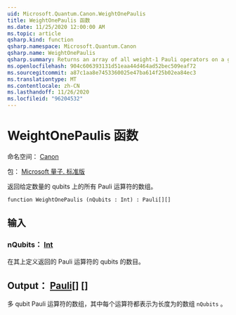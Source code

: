 ```yaml
---
uid: Microsoft.Quantum.Canon.WeightOnePaulis
title: WeightOnePaulis 函数
ms.date: 11/25/2020 12:00:00 AM
ms.topic: article
qsharp.kind: function
qsharp.namespace: Microsoft.Quantum.Canon
qsharp.name: WeightOnePaulis
qsharp.summary: Returns an array of all weight-1 Pauli operators on a given number of qubits.
ms.openlocfilehash: 904c606393131d51eaa44d464ad52bec509eaf72
ms.sourcegitcommit: a87c1aa8e7453360025e47ba614f25b02ea84ec3
ms.translationtype: MT
ms.contentlocale: zh-CN
ms.lasthandoff: 11/26/2020
ms.locfileid: "96204532"
---
```

# <a name="weightonepaulis-function"></a>WeightOnePaulis 函数

命名空间： [Canon](xref:Microsoft.Quantum.Canon)

包： [Microsoft 量子. 标准版](https://nuget.org/packages/Microsoft.Quantum.Standard)


返回给定数量的 qubits 上的所有 Pauli 运算符的数组。

```qsharp
function WeightOnePaulis (nQubits : Int) : Pauli[][]
```


## <a name="input"></a>输入

### <a name="nqubits--int"></a>nQubits： [Int](xref:microsoft.quantum.lang-ref.int)

在其上定义返回的 Pauli 运算符的 qubits 的数目。



## <a name="output--pauli"></a>Output： [Pauli](xref:microsoft.quantum.lang-ref.pauli)[] []

多 qubit Pauli 运算符的数组，其中每个运算符都表示为长度为的数组 `nQubits` 。